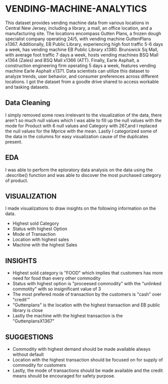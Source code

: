 # VENDING-MACHINE-ANALYTICS
This dataset provides vending machine data from various locations in Central New Jersey, including a library, a mall, an office location, and a manufacturing site. 
The locations encompass Gutten Plans, a frozen dough specialist company operating 24/5, with vending machine GuttenPlans x1367. Additionally, EB Public Library, experiencing high foot traffic 5-6 days a week, has vending machine EB Public Library x1380. Brunswick Sq Mall, with average foot traffic 7 days a week, hosts vending machines BSQ Mall x1364 (Zales) and BSQ Mall x1366 (ATT). Finally, Earle Asphalt, a construction engineering firm operating 5 days a week, features vending machine Earle Asphalt x1371. Data scientists can utilize this dataset to analyze trends, user behavior, and consumer preferences across different locations.
I got the dataset from a goodle drive shared to access workable and tasking datasets.

## Data Cleaning
I simply removed some rows irrelevant to the visualization of the data, there aren't so much null values which I was able to fill up the null values with the mode for Product with 6 null values and Category with 267,and I replaced the null values for the Mprice with the mean.
Lastly I categorized some of the data in the columns for easy visualization cause of the duplicates present.

## EDA
I was able to perform the eploratory data analysis on the data using the .describe() function and was able to discover the  most purchased category of product.

## VISUALIZATION
I made visualizations to draw insights on the following information on the data.
* Highest sold Category
* Status with highest Option
* Mode of Transaction
* Location with highest sales
* Machine with the highest Sales
  
## INSIGHTS
* Highest sold category is "FOOD" which implies that customers has more need for food than every other commodity
* Status with highest option is "proceesed commodity" with the "unlinked commotity" with so insignificant value of 3
* The most prefered mode of transaction by the customers is "cash" over "credit'"
* "Guttenplans" is the location with the highest transaction and EB public library is close
* Lastly the machine with the highest transaction is the "GuttenplansX1367"

## SUGGESTIONS
* Commodity with highest demand should be made available always without default
* Location with the highest transaction should be focused on for supply of commodity for customers
* Lastly, the mode of transactions should be made available and the credit means should be encouraged for safety purpose.
